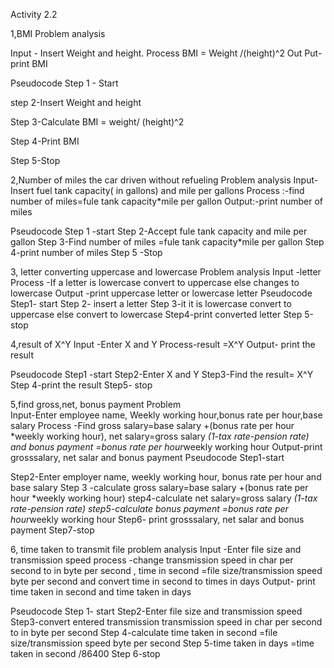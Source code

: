 Activity 2.2

1,BMI
Problem analysis

Input - Insert Weight and height. 
Process BMI = Weight /(height)^2 
Out Put-print BMI

 Pseudocode 
Step 1 - Start

step 2-Insert Weight and height

Step 3-Calculate BMI = weight/ (height)^2

Step 4-Print BMI

Step 5-Stop

2,Number of miles the car driven without refueling 
Problem analysis 
Input-Insert fuel tank capacity( in gallons) and mile per gallons
Process :-find number of miles=fule tank capacity*mile per gallon
Output:-print number of miles

Pseudocode
Step 1 -start
Step 2-Accept fule tank capacity and mile per gallon
Step 3-Find number of miles =fule tank capacity*mile per gallon
Step 4-print number of miles 
Step 5 -Stop

3, letter converting uppercase and lowercase 
Problem analysis 
Input -letter 
Process -If a letter is lowercase convert to uppercase else changes to lowercase 
Output -print uppercase letter or lowercase letter
Pseudocode
Step1- start
Step 2- insert a letter
Step 3-it it is lowercase convert to uppercase else convert to lowercase 
Step4-print converted letter
Step 5-stop

4,result of X^Y
Input -Enter X and Y
Process-result =X^Y
Output- print the result

Pseudocode
Step1 -start
Step2-Enter X and Y
Step3-Find the result= X^Y
Step 4-print the result
Step5- stop

5,find gross,net, bonus payment 
Problem  
Input-Enter employee name, Weekly working hour,bonus rate per hour,base salary
Process -Find gross salary=base salary +(bonus rate per hour *weekly working hour),  net salary=gross salary *(1-tax rate-pension rate) and bonus payment =bonus rate per hour*weekly working hour
Output-print grosssalary, net salar and  bonus payment 
Pseudocode
Step1-start

Step2-Enter employer name, weekly working hour, bonus rate per hour and base salary
Step 3 -calculate gross salary=base salary +(bonus rate per hour *weekly working hour)
step4-calculate net salary=gross salary *(1-tax rate-pension rate)
step5-calculate bonus payment =bonus rate per hour*weekly working hour
Step6- print grosssalary, net salar and  bonus payment 
Step7-stop

6, time taken to transmit file
problem analysis 
Input -Enter file size and transmission speed
process -change transmission speed in char per second to in byte per second , time in second =file size/transmission  speed byte per second and convert time in second to times in days
Output- print time taken in second and time taken in days

Pseudocode
Step 1- start 
Step2-Enter file size and transmission speed
Step3-convert entered transmission transmission speed in char per second to in byte per second
Step 4-calculate time taken in second =file size/transmission  speed byte per second 
Step 5-time taken in days =time taken in second /86400
Step 6-stop